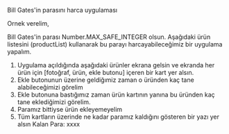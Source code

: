 Bill Gates'in parasını harca uygulaması

Ornek verelim,

Bill Gates'in parası Number.MAX_SAFE_INTEGER olsun. Aşağıdaki ürün listesini (productList) kullanarak bu parayı harcayabileceğimiz bir uygulama yapalım.

1. Uygulama açıldığında aşağıdaki ürünler ekrana gelsin ve ekranda her ürün için [fotoğraf, ürün, ekle butonu] içeren bir kart yer alsın.
2. Ekle butonunun üzerine geldiğımiz zaman o üründen kaç tane alabileceğimizi görelim
3. Ekle butonuna bastığımız zaman ürün kartının yanına bu üründen kaç tane eklediğimizi görelim.
4. Paramız bittiyse ürün ekleyemeyelim
5. Tüm kartların üzerinde ne kadar paramız kaldığını gösteren bir yazı yer alsın Kalan Para: xxxx
